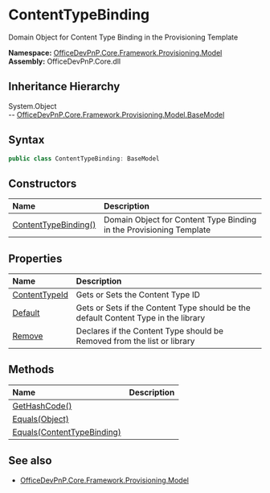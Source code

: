 # ContentTypeBinding
Domain Object for Content Type Binding in the Provisioning Template  

**Namespace:** [OfficeDevPnP.Core.Framework.Provisioning.Model](OfficeDevPnP.Core.Framework.Provisioning.Model.md)  
**Assembly:** OfficeDevPnP.Core.dll  
## Inheritance Hierarchy
System.Object  
--  [OfficeDevPnP.Core.Framework.Provisioning.Model.BaseModel](OfficeDevPnP.Core.Framework.Provisioning.Model.BaseModel.md)
## Syntax
```C#
public class ContentTypeBinding: BaseModel
```
## Constructors
|**Name**|**Description**|
|:-----|:-----|
| [ContentTypeBinding()](OfficeDevPnP.Core.Framework.Provisioning.Model.ContentTypeBinding.ctor1.md) |  Domain Object for Content Type Binding in the Provisioning Template 
## Properties
|**Name**|**Description**|
|:-----|:-----|
| [ContentTypeId](OfficeDevPnP.Core.Framework.Provisioning.Model.ContentTypeBinding.ContentTypeId.md) | Gets or Sets the Content Type ID
| [Default](OfficeDevPnP.Core.Framework.Provisioning.Model.ContentTypeBinding.Default.md) | Gets or Sets if the Content Type should be the default Content Type in the library
| [Remove](OfficeDevPnP.Core.Framework.Provisioning.Model.ContentTypeBinding.Remove.md) | Declares if the Content Type should be Removed from the list or library
## Methods
|**Name**|**Description**|
|:-----|:-----|
| [GetHashCode()](OfficeDevPnP.Core.Framework.Provisioning.Model.ContentTypeBinding.1c6872bd.md) | 
| [Equals(Object)](OfficeDevPnP.Core.Framework.Provisioning.Model.ContentTypeBinding.3520ddbb.md) | 
| [Equals(ContentTypeBinding)](OfficeDevPnP.Core.Framework.Provisioning.Model.ContentTypeBinding.5d983b29.md) | 
## See also
- [OfficeDevPnP.Core.Framework.Provisioning.Model](OfficeDevPnP.Core.Framework.Provisioning.Model.md)
